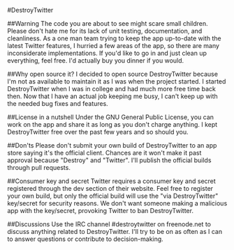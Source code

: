 #DestroyTwitter

##Warning
The code you are about to see might scare small children. Please don't hate me for its lack of unit testing, documentation, and cleanliness. As a one man team trying to keep the app up-to-date with the latest Twitter features, I hurried a few areas of the app, so there are many inconsiderate implementations. If you'd like to go in and just clean up everything, feel free. I'd actually buy you dinner if you would.

##Why open source it?
I decided to open source DestroyTwitter because I'm not as available to maintain it as I was when the project started. I started DestroyTwitter when I was in college and had much more free time back then. Now that I have an actual job keeping me busy, I can't keep up with the needed bug fixes and features.

##License in a nutshell
Under the GNU General Public License, you can work on the app and share it as long as you don't charge anything. I kept DestroyTwitter free over the past few years and so should you.

##Don'ts
Please don't submit your own build of DestroyTwitter to an app store saying it's the official client. Chances are it won't make it past approval because "Destroy" and "Twitter". I'll publish the official builds through pull requests.

##Consumer key and secret
Twitter requires a consumer key and secret registered through the dev section of their website. Feel free to register your own build, but only the official build will use the "via DestroyTwitter" key/secret for security reasons. We don't want someone making a malicious app with the key/secret, provoking Twitter to ban DestroyTwitter.

##Discussions
Use the IRC channel #destroytwitter on freenode.net to discuss anything related to DestroyTwitter. I'll try to be on as often as I can to answer questions or contribute to decision-making.